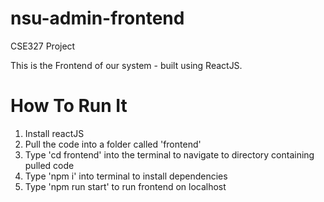 # nsu-admin-frontend
CSE327 Project

This is the Frontend of our system - built using ReactJS.

# How To Run It

1. Install reactJS
2. Pull the code into a folder called 'frontend'
3. Type 'cd frontend' into the terminal to navigate to directory containing pulled code
4. Type 'npm i' into terminal to install dependencies
5. Type 'npm run start' to run frontend on localhost
